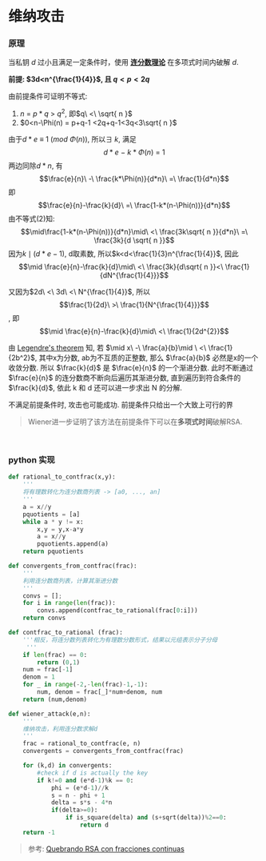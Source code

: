 
# 维纳攻击

### 原理

当私钥 $d$ 过小且满足一定条件时，使用 **[连分数理论](../../../../代数/数论/连分数理论.md)** 在多项式时间内破解 $d$.

**前提: $3d<n^{\frac{1}{4}}$, 且 $q < p < 2q$**

由前提条件可证明不等式:
1. $n\ =\ p*q\ >\ q^2$, 即$q\ <\ \sqrt{ n }$
2. $0<n-\Phi(n) = p+q-1 <2q+q-1<3q<3\sqrt{ n }$

由于$d*e\ \equiv\ 1\ (mod\ \Phi(n))$, 所以$\exists\ k$, 满足
$$d*e\ -\ k*\Phi(n)\ =\ 1$$
两边同除${d}*{n}$, 有 
$$\frac{e}{n}\ -\ \frac{k*\Phi(n)}{d*n}\ =\ \frac{1}{d*n}$$
即 $$\frac{e}{n}-\frac{k}{d}\ =\ \frac{1-k*(n-\Phi(n))}{d*n}$$ 
由不等式(2)知: 
$$\mid\frac{1-k*(n-\Phi(n))}{d*n}\mid\ <\ \frac{3k\sqrt{ n }}{d*n}\ =\ \frac{3k}{d \sqrt{ n }}$$
因为$k\mid (d*e-1)$, d取素数, 所以$k<d<\frac{1}{3}n^{\frac{1}{4}}$, 因此 
$$\mid \frac{e}{n}-\frac{k}{d}\mid\ <\ \frac{3k}{d\sqrt{ n }}<\ \frac{1}{dN^{\frac{1}{4}}}$$

又因为$2d\ <\ 3d\ <\ N^{\frac{1}{4}}$, 所以
$$\frac{1}{2d}\ >\ \frac{1}{N^{\frac{1}{4}}}$$, 即
$$\mid \frac{e}{n}-\frac{k}{d}\mid\ <\ \frac{1}{2d^{2}}$$

由 [Legendre's theorem](../../../../代数/数论/连分数理论.md) 知, 若 $\mid x\ -\ \frac{a}{b}\mid \ <\ \frac{1}{2b^2}$, 其中x为分数, ab为不互质的正整数, 那么 $\frac{a}{b}$ 必然是x的一个收敛分数. 
所以 $\frac{k}{d}$ 是 $\frac{e}{n}$ 的一个渐进分数. 此时不断通过 $\frac{e}{n}$ 的连分数商不断向后遍历其渐进分数, 直到遍历到符合条件的$\frac{k}{d}$, 依此 k 和 d 还可以进一步求出 N 的分解. 

不满足前提条件时, 攻击也可能成功. 前提条件只给出一个大致上可行的界

> Wiener进一步证明了该方法在前提条件下可以在**多项式时间**破解RSA.

<br>

### python 实现

  
```python
def rational_to_contfrac(x,y):
    '''
    将有理数转化为连分数商列表 -> [a0, ..., an]
    '''
    a = x//y
    pquotients = [a]
    while a * y != x:
        x,y = y,x-a*y
        a = x//y
        pquotients.append(a)
    return pquotients

def convergents_from_contfrac(frac):
    '''
    利用连分数商列表，计算其渐进分数
    '''
    convs = [];
    for i in range(len(frac)):
        convs.append(contfrac_to_rational(frac[0:i]))
    return convs

def contfrac_to_rational (frac):
    '''相反，将连分数列表转化为有理数分数形式，结果以元组表示分子分母
     '''
    if len(frac) == 0:
        return (0,1)
    num = frac[-1]
    denom = 1
    for _ in range(-2,-len(frac)-1,-1):
        num, denom = frac[_]*num+denom, num
    return (num,denom)

def wiener_attack(e,n):
    '''
    维纳攻击，利用连分数求解d
    '''
    frac = rational_to_contfrac(e, n)
    convergents = convergents_from_contfrac(frac)

    for (k,d) in convergents:
        #check if d is actually the key
        if k!=0 and (e*d-1)%k == 0:
            phi = (e*d-1)//k
            s = n - phi + 1
            delta = s*s - 4*n
            if(delta>=0):
                if is_square(delta) and (s+sqrt(delta))%2==0:
                    return d
    return -1

```

> 参考: [Quebrando RSA con fracciones continuas](../../../../paper/crypto/RSA连分数攻击.pdf)